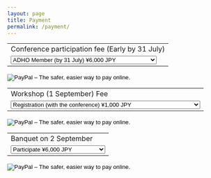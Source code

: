 ```yaml
---
layout: page
title: Payment
permalink: /payment/
---
```




<form target="paypal" action="https://www.paypal.com/cgi-bin/webscr" method="post">
<input type="hidden" name="cmd" value="_s-xclick">
<input type="hidden" name="hosted_button_id" value="A6KCFRYU6872S">
<table>
<tr><td><input type="hidden" name="on0" value="Conference participation fee (Early by 31 July)">Conference participation fee (Early by 31 July)</td></tr><tr><td><select name="os0">
	<option value="ADHO Member (by 31 July)">ADHO Member (by 31 July) ¥6,000 JPY</option>
	<option value="ADHO student member (by 31 July)">ADHO student member (by 31 July) ¥2,000 JPY</option>
	<option value="Non-ADHO member (by 31 July)">Non-ADHO member (by 31 July) ¥18,000 JPY</option>
	<option value="Non-ADHO student member (by 31 July)">Non-ADHO student member (by 31 July) ¥5,000 JPY</option>
</select> </td></tr>
</table>
<input type="hidden" name="currency_code" value="JPY">
<input type="image" src="https://www.paypalobjects.com/en_GB/i/btn/btn_cart_LG.gif" border="0" name="submit" alt="PayPal – The safer, easier way to pay online.">
<img alt="" border="0" src="https://www.paypalobjects.com/ja_JP/i/scr/pixel.gif" width="1" height="1">
</form>


<form target="paypal" action="https://www.paypal.com/cgi-bin/webscr" method="post">
<input type="hidden" name="cmd" value="_s-xclick">
<input type="hidden" name="hosted_button_id" value="28HRJD82VADGA">
<table>
<tr><td><input type="hidden" name="on0" value="Workshop (1 September) Fee">Workshop (1 September) Fee</td></tr><tr><td><select name="os0">
	<option value="Registration (with the conference)">Registration (with the conference) ¥1,000 JPY</option>
	<option value="Registration (workshop only)">Registration (workshop only) ¥3,000 JPY</option>
	<option value="Student registration (with the conference / workshop only)">Student registration (with the conference / workshop only) ¥1,000 JPY</option>
</select> </td></tr>
</table>
<input type="hidden" name="currency_code" value="JPY">
<input type="image" src="https://www.paypalobjects.com/en_GB/i/btn/btn_cart_LG.gif" border="0" name="submit" alt="PayPal – The safer, easier way to pay online.">
<img alt="" border="0" src="https://www.paypalobjects.com/ja_JP/i/scr/pixel.gif" width="1" height="1">
</form>


<form target="paypal" action="https://www.paypal.com/cgi-bin/webscr" method="post">
<input type="hidden" name="cmd" value="_s-xclick">
<input type="hidden" name="hosted_button_id" value="XF9Y4GWVX6QH8">
<table>
<tr><td><input type="hidden" name="on0" value="Banquet on 2 September">Banquet on 2 September</td></tr><tr><td><select name="os0">
	<option value="Participate">Participate ¥6,000 JPY</option>
	<option value="Participate (Student)">Participate (Student) ¥4,000 JPY</option>
</select> </td></tr>
</table>
<input type="hidden" name="currency_code" value="JPY">
<input type="image" src="https://www.paypalobjects.com/en_GB/i/btn/btn_cart_LG.gif" border="0" name="submit" alt="PayPal – The safer, easier way to pay online.">
<img alt="" border="0" src="https://www.paypalobjects.com/ja_JP/i/scr/pixel.gif" width="1" height="1">
</form>


